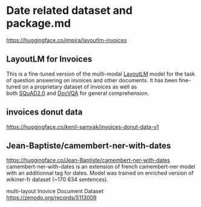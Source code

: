 # Date related dataset and package.md  

https://huggingface.co/impira/layoutlm-invoices  
## LayoutLM for Invoices  
  
This is a fine-tuned version of the multi-modal [LayoutLM](https://aka.ms/layoutlm) model for the task of question answering on invoices and other documents. It has been fine-tuned on a proprietary dataset of invoices as well as both [SQuAD2.0](https://huggingface.co/datasets/squad_v2) and [DocVQA](https://www.docvqa.org/) for general comprehension.  
  
## invoices donut data  
https://huggingface.co/kenil-samyak/invoices-donut-data-v1  
  
  
## Jean-Baptiste/camembert-ner-with-dates  
https://huggingface.co/Jean-Baptiste/camembert-ner-with-dates  
camembert-ner-with-dates is an extension of french camembert-ner model with an additionnal tag for dates. Model was trained on enriched version of wikiner-fr dataset (~170 634 sentences).  
  
multi-layout Inovice Document Dataset  
https://zenodo.org/records/5113009
